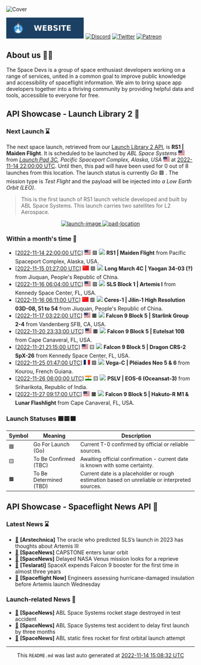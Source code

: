 ![Cover](https://raw.githubusercontent.com/TheSpaceDevs/Tutorials/main/assets/tsd_cover.png)


[![Website](https://raw.githubusercontent.com/TheSpaceDevs/Tutorials/e36b2c250ce7fcd4a801c1ed6cb1f9f9d031696b/assets/badge_tsd_website.svg)](https://thespacedevs.com/)
[![Discord](https://img.shields.io/badge/Discord-%237289DA.svg?style=for-the-badge&logo=discord&logoColor=white)](https://discord.gg/p7ntkNA)
[![Twitter](https://img.shields.io/badge/Twitter-%231DA1F2.svg?style=for-the-badge&logo=Twitter&logoColor=white)](https://twitter.com/TheSpaceDevs)
[![Patreon](https://img.shields.io/badge/Patreon-F96854?style=for-the-badge&logo=patreon&logoColor=white)](https://www.patreon.com/TheSpaceDevs)

## About us 🧑‍🚀
The Space Devs is a group of space enthusiast developers working on a range of
services, united in a common goal to improve public knowledge and accessibility
of spaceflight information. We aim to bring space app developers together into a
thriving community by providing helpful data and tools, accessible to everyone
for free.

## API Showcase - Launch Library 2 🚀

### Next Launch ⌛
The next space launch, retrieved from our
<a href="https://thespacedevs.com/llapi">Launch Library 2 API</a>, is
**RS1 | Maiden Flight**. It is scheduled to be launched by *ABL Space Systems*
<img width="17" src="https://raw.githubusercontent.com/lipis/flag-icons/main/flags/4x3/us.svg" />
from *<a href="https://en.wikipedia.org/wiki/Pacific_Spaceport_Complex_%E2%80%93_Alaska">Launch Pad 3C</a>, Pacific Spaceport Complex, Alaska, USA*
<img width="17" src="https://raw.githubusercontent.com/lipis/flag-icons/main/flags/4x3/us.svg" />
at <a href="https://www.timeanddate.com/worldclock/fixedtime.html?iso=20221114T220000">2022-11-14 22:00:00 UTC</a>.  Until
then, this pad will have been used for 0
out of 8 launches from this location. The launch status is currently
*Go* 🟩 . The mission type is
*Test Flight* and the payload will be injected
into *a Low Earth Orbit
(LEO)*.
<br>
<blockquote>
  This is the first launch of RS1 launch vehicle developed and built by ABL Space Systems. This launch carries two satellites for L2 Aerospace.
</blockquote>

<p float="left" align="center">
  <a href="https://en.wikipedia.org/wiki/ABL_Space_Systems#RS1" >
    <img alt="launch-image" height="200" src="https://spacelaunchnow-prod-east.nyc3.digitaloceanspaces.com/media/launcher_images/rs1_image_20211102160004.jpg" />
  </a>
  <a href="https://www.google.ee/maps/search/57.431239,-152.350749" >
    <img alt="pad-location" height="200" src="https://spacelaunchnow-prod-east.nyc3.digitaloceanspaces.com/media/launch_images/location_25_20200803142500.jpg"  />
  </a>
</p>

### Within a month's time 📅
- \[<a href="https://www.timeanddate.com/worldclock/fixedtime.html?iso=20221114T220000">2022-11-14 22:00:00 UTC</a>\]  <img width="17" src="https://raw.githubusercontent.com/lipis/flag-icons/main/flags/4x3/us.svg" /> 🟩  <a href="https://www.google.com/calendar/render?action=TEMPLATE&text=RS1 | Maiden Flight&location=Pacific Spaceport Complex, Alaska, USA&dates=20221114T220000Z%2F20221115T010000Z"><img border="0" width="15" src="https://upload.wikimedia.org/wikipedia/commons/a/a5/Google_Calendar_icon_%282020%29.svg"></a> **RS1 | Maiden Flight** from Pacific Spaceport Complex, Alaska, USA.
- \[<a href="https://www.timeanddate.com/worldclock/fixedtime.html?iso=20221115T012700">2022-11-15 01:27:00 UTC</a>\]  <img width="17" src="https://raw.githubusercontent.com/lipis/flag-icons/main/flags/4x3/cn.svg" /> 🟩  <a href="https://www.google.com/calendar/render?action=TEMPLATE&text=Long March 4C | Yaogan 34-03 (?)&location=Jiuquan, People&#x27;s Republic of China&dates=20221115T012700Z%2F20221115T020000Z"><img border="0" width="15" src="https://upload.wikimedia.org/wikipedia/commons/a/a5/Google_Calendar_icon_%282020%29.svg"></a> **Long March 4C | Yaogan 34-03 (?)** from Jiuquan, People's Republic of China.
- \[<a href="https://www.timeanddate.com/worldclock/fixedtime.html?iso=20221116T060400">2022-11-16 06:04:00 UTC</a>\]  <img width="17" src="https://raw.githubusercontent.com/lipis/flag-icons/main/flags/4x3/us.svg" /> 🟩  <a href="https://www.google.com/calendar/render?action=TEMPLATE&text=SLS Block 1 | Artemis I&location=Kennedy Space Center, FL, USA&dates=20221116T060400Z%2F20221116T080400Z"><img border="0" width="15" src="https://upload.wikimedia.org/wikipedia/commons/a/a5/Google_Calendar_icon_%282020%29.svg"></a> **SLS Block 1 | Artemis I** from Kennedy Space Center, FL, USA.
- \[<a href="https://www.timeanddate.com/worldclock/fixedtime.html?iso=20221116T061100">2022-11-16 06:11:00 UTC</a>\]  <img width="17" src="https://raw.githubusercontent.com/lipis/flag-icons/main/flags/4x3/cn.svg" /> 🟩  <a href="https://www.google.com/calendar/render?action=TEMPLATE&text=Ceres-1 | Jilin-1 High Resolution 03D-08, 51 to 54&location=Jiuquan, People&#x27;s Republic of China&dates=20221116T061100Z%2F20221116T065800Z"><img border="0" width="15" src="https://upload.wikimedia.org/wikipedia/commons/a/a5/Google_Calendar_icon_%282020%29.svg"></a> **Ceres-1 | Jilin-1 High Resolution 03D-08, 51 to 54** from Jiuquan, People's Republic of China.
- \[<a href="https://www.timeanddate.com/worldclock/fixedtime.html?iso=20221117T032200">2022-11-17 03:22:00 UTC</a>\]  <img width="17" src="https://raw.githubusercontent.com/lipis/flag-icons/main/flags/4x3/us.svg" /> 🟧  <a href="https://www.google.com/calendar/render?action=TEMPLATE&text=Falcon 9 Block 5 | Starlink Group 2-4&location=Vandenberg SFB, CA, USA&dates=20221117T032200Z%2F20221117T032200Z"><img border="0" width="15" src="https://upload.wikimedia.org/wikipedia/commons/a/a5/Google_Calendar_icon_%282020%29.svg"></a> **Falcon 9 Block 5 | Starlink Group 2-4** from Vandenberg SFB, CA, USA.
- \[<a href="https://www.timeanddate.com/worldclock/fixedtime.html?iso=20221120T233300">2022-11-20 23:33:00 UTC</a>\]  <img width="17" src="https://raw.githubusercontent.com/lipis/flag-icons/main/flags/4x3/us.svg" /> 🟧  <a href="https://www.google.com/calendar/render?action=TEMPLATE&text=Falcon 9 Block 5 | Eutelsat 10B&location=Cape Canaveral, FL, USA&dates=20221120T233300Z%2F20221120T233300Z"><img border="0" width="15" src="https://upload.wikimedia.org/wikipedia/commons/a/a5/Google_Calendar_icon_%282020%29.svg"></a> **Falcon 9 Block 5 | Eutelsat 10B** from Cape Canaveral, FL, USA.
- \[<a href="https://www.timeanddate.com/worldclock/fixedtime.html?iso=20221121T211500">2022-11-21 21:15:00 UTC</a>\]  <img width="17" src="https://raw.githubusercontent.com/lipis/flag-icons/main/flags/4x3/us.svg" /> 🟨  <a href="https://www.google.com/calendar/render?action=TEMPLATE&text=Falcon 9 Block 5 | Dragon CRS-2 SpX-26&location=Kennedy Space Center, FL, USA&dates=20221121T211500Z%2F20221121T211500Z"><img border="0" width="15" src="https://upload.wikimedia.org/wikipedia/commons/a/a5/Google_Calendar_icon_%282020%29.svg"></a> **Falcon 9 Block 5 | Dragon CRS-2 SpX-26** from Kennedy Space Center, FL, USA.
- \[<a href="https://www.timeanddate.com/worldclock/fixedtime.html?iso=20221125T014700">2022-11-25 01:47:00 UTC</a>\]  <img width="17" src="https://raw.githubusercontent.com/lipis/flag-icons/main/flags/4x3/fr.svg" /> 🟩  <a href="https://www.google.com/calendar/render?action=TEMPLATE&text=Vega-C | Pléiades Neo 5 &amp; 6&location=Kourou, French Guiana&dates=20221125T014700Z%2F20221125T014700Z"><img border="0" width="15" src="https://upload.wikimedia.org/wikipedia/commons/a/a5/Google_Calendar_icon_%282020%29.svg"></a> **Vega-C | Pléiades Neo 5 & 6** from Kourou, French Guiana.
- \[<a href="https://www.timeanddate.com/worldclock/fixedtime.html?iso=20221126T060000">2022-11-26 06:00:00 UTC</a>\]  <img width="17" src="https://raw.githubusercontent.com/lipis/flag-icons/main/flags/4x3/in.svg" /> 🟨  <a href="https://www.google.com/calendar/render?action=TEMPLATE&text=PSLV | EOS-6 (Oceansat-3)&location=Sriharikota, Republic of India&dates=20221126T060000Z%2F20221126T100000Z"><img border="0" width="15" src="https://upload.wikimedia.org/wikipedia/commons/a/a5/Google_Calendar_icon_%282020%29.svg"></a> **PSLV | EOS-6 (Oceansat-3)** from Sriharikota, Republic of India.
- \[<a href="https://www.timeanddate.com/worldclock/fixedtime.html?iso=20221127T091700">2022-11-27 09:17:00 UTC</a>\]  <img width="17" src="https://raw.githubusercontent.com/lipis/flag-icons/main/flags/4x3/us.svg" /> 🟧  <a href="https://www.google.com/calendar/render?action=TEMPLATE&text=Falcon 9 Block 5 | Hakuto-R M1 &amp; Lunar Flashlight&location=Cape Canaveral, FL, USA&dates=20221127T091700Z%2F20221127T091700Z"><img border="0" width="15" src="https://upload.wikimedia.org/wikipedia/commons/a/a5/Google_Calendar_icon_%282020%29.svg"></a> **Falcon 9 Block 5 | Hakuto-R M1 & Lunar Flashlight** from Cape Canaveral, FL, USA.


### Launch Statuses 🟩🟨🟧
<p align="center">
    <table class="tg">
    <thead>
      <tr>
        <th class="tg-0pky">Symbol</th>
        <th class="tg-0pky">Meaning</th>
        <th class="tg-0pky">Description</th>
      </tr>
    </thead>
    <tbody>
      <tr>
        <td class="tg-0pky">🟩</td>
        <td class="tg-0pky">Go For Launch (Go)</td>
        <td class="tg-0pky">Current T-0 confirmed by official or reliable sources.</td>
      </tr>
      <tr>
        <td class="tg-0pky">🟨</td>
        <td class="tg-0pky">To Be Confirmed (TBC)</td>
        <td class="tg-0pky">Awaiting official confirmation - current date is known with some certainty.</td>
      </tr>
      <tr>
        <td class="tg-0pky">🟧</td>
        <td class="tg-0pky">To Be Determined (TBD)</td>
        <td class="tg-0pky">Current date is a placeholder or rough estimation based on unreliable or interpreted sources.</td>
      </tr>
    </tbody>
    </table>
</p>

## API Showcase - Spaceflight News API 📰

### Latest News ⌛
- <a href="https://arstechnica.com/science/2022/11/the-oracle-who-predicted-slss-launch-in-2023-has-thoughts-about-artemis-iii/" >🔗</a> **[Arstechnica]** The oracle who predicted SLS’s launch in 2023 has thoughts about Artemis III
- <a href="https://spacenews.com/capstone-enters-lunar-orbit/" >🔗</a> **[SpaceNews]** CAPSTONE enters lunar orbit
- <a href="https://spacenews.com/delayed-nasa-venus-mission-looks-for-a-reprieve/" >🔗</a> **[SpaceNews]** Delayed NASA Venus mission looks for a reprieve
- <a href="https://www.teslarati.com/spacex-expends-first-falcon-9-booster-three-years/" >🔗</a> **[Teslarati]** SpaceX expends Falcon 9 booster for the first time in almost three years
- <a href="https://spaceflightnow.com/2022/11/13/engineers-assessing-hurricane-damaged-insulation-before-artemis-1-launch-wednesday/" >🔗</a> **[Spaceflight Now]** Engineers assessing hurricane-damaged insulation before Artemis launch Wednesday


### Launch-related News 🚀

- <a href="https://spacenews.com/abl-space-systems-rocket-stage-destroyed-in-test-accident/" >🔗</a> **[SpaceNews]** ABL Space Systems rocket stage destroyed in test accident
- <a href="https://spacenews.com/abl-space-systems-test-accident-to-delay-first-launch-by-three-months/" >🔗</a> **[SpaceNews]** ABL Space Systems test accident to delay first launch by three months
- <a href="https://spacenews.com/abl-static-fires-rocket-for-first-orbital-launch-attempt/" >🔗</a> **[SpaceNews]** ABL static fires rocket for first orbital launch attempt


<hr>
  <div align="center">
  This <code>README.md</code> was last auto generated at <a href="https://www.timeanddate.com/worldclock/fixedtime.html?iso=20221114T150832">2022-11-14 15:08:32 UTC</a>
  <br>
  <!-- <a href="https://medium.com/@g.h.garrett" target="_blank">Learn to add space launches to your profile here!</a> -->
</div>
